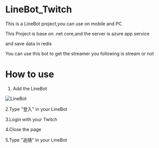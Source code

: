 # LineBot_Twitch

This is a LineBot project,you can use on mobile and PC

This Project is base on .net core,and the server is azure app service

and save data in redis

You can use this bot to get the streamer you following is stream or not

# How to use

1. Add the LineBot

![LineBot](https://qr-official.line.me/sid/L/423jhgsa.png)

2.Type "登入" in your LineBot

3.Login with your Twitch

4.Close the page

5.Type "追隨" in your LineBot



